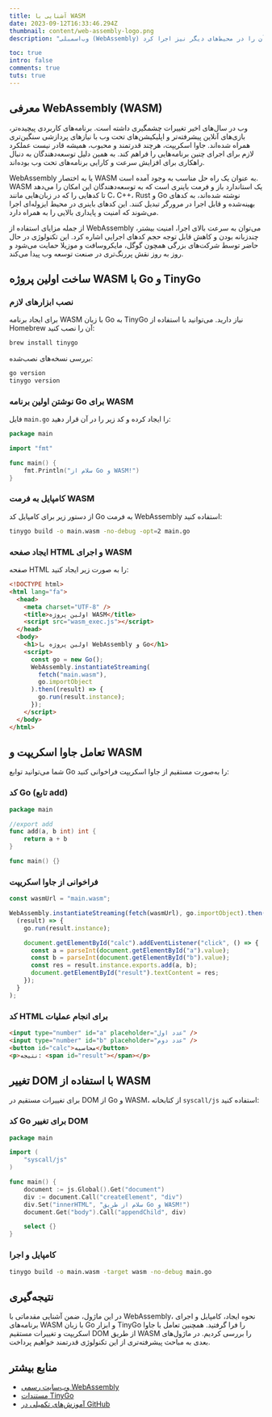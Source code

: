 ```yaml
---
title: آشنایی با WASM
date: 2023-09-12T16:33:46.294Z
thumbnail: content/web-assembly-logo.png
description: "وب‌اسمبلی (WebAssembly) یک استاندارد باز است که امکان اجرای کدهای باینری بهینه را در محیط‌های جاوا اسکریپت فراهم می‌کند. هدف اصلی آن افزایش سرعت و کارایی برنامه‌های وب است، اما می‌توان آن را در محیط‌های دیگر نیز اجرا کرد."

toc: true
intro: false
comments: true
tuts: true
---
```


## معرفی WebAssembly (WASM)

وب در سال‌های اخیر تغییرات چشمگیری داشته است. برنامه‌های کاربردی پیچیده‌تر، بازی‌های آنلاین پیشرفته‌تر و اپلیکیشن‌های تحت وب با نیازهای پردازشی سنگین‌تری همراه شده‌اند. جاوا اسکریپت، هرچند قدرتمند و محبوب، همیشه قادر نیست عملکرد لازم برای اجرای چنین برنامه‌هایی را فراهم کند. به همین دلیل توسعه‌دهندگان به دنبال راهکاری برای افزایش سرعت و کارایی برنامه‌های تحت وب بوده‌اند.

WebAssembly یا به اختصار WASM به عنوان یک راه حل مناسب به وجود آمده است. WASM یک استاندارد باز و فرمت باینری است که به توسعه‌دهندگان این امکان را می‌دهد تا کدهایی را که در زبان‌هایی مانند C، C++، Rust و Go نوشته شده‌اند، به کدهای بهینه‌شده و قابل اجرا در مرورگر تبدیل کنند. این کدهای باینری در محیط ایزوله‌ای اجرا می‌شوند که امنیت و پایداری بالایی را به همراه دارد.

از جمله مزایای استفاده از WebAssembly می‌توان به سرعت بالای اجرا، امنیت بیشتر، چندزبانه بودن و کاهش قابل توجه حجم کدهای اجرایی اشاره کرد. این تکنولوژی در حال حاضر توسط شرکت‌های بزرگی همچون گوگل، مایکروسافت و موزیلا حمایت می‌شود و روز به روز نقش پررنگ‌تری در صنعت توسعه وب پیدا می‌کند.

## ساخت اولین پروژه WASM با Go و TinyGo

### نصب ابزارهای لازم

برای ایجاد برنامه WASM با زبان Go به TinyGo نیاز دارید. می‌توانید با استفاده از Homebrew آن را نصب کنید:

```bash
brew install tinygo
```

بررسی نسخه‌های نصب‌شده:

```bash
go version
tinygo version
```

### نوشتن اولین برنامه Go برای WASM

فایل `main.go` را ایجاد کرده و کد زیر را در آن قرار دهید:

```go
package main

import "fmt"

func main() {
    fmt.Println("سلام از Go و WASM!")
}
```

### کامپایل به فرمت WASM

از دستور زیر برای کامپایل کد Go به فرمت WebAssembly استفاده کنید:

```bash
tinygo build -o main.wasm -no-debug -opt=2 main.go
```

### ایجاد صفحه HTML و اجرای WASM

صفحه HTML را به صورت زیر ایجاد کنید:

```html
<!DOCTYPE html>
<html lang="fa">
  <head>
    <meta charset="UTF-8" />
    <title>اولین پروژه WASM</title>
    <script src="wasm_exec.js"></script>
  </head>
  <body>
    <h1>اولین پروژه با WebAssembly و Go</h1>
    <script>
      const go = new Go();
      WebAssembly.instantiateStreaming(
        fetch("main.wasm"),
        go.importObject
      ).then((result) => {
        go.run(result.instance);
      });
    </script>
  </body>
</html>
```

## تعامل جاوا اسکریپت و WASM

شما می‌توانید توابع Go را به‌صورت مستقیم از جاوا اسکریپت فراخوانی کنید:

### کد Go (تابع add)

```go
package main

//export add
func add(a, b int) int {
    return a + b
}

func main() {}
```

### فراخوانی از جاوا اسکریپت

```javascript
const wasmUrl = "main.wasm";

WebAssembly.instantiateStreaming(fetch(wasmUrl), go.importObject).then(
  (result) => {
    go.run(result.instance);

    document.getElementById("calc").addEventListener("click", () => {
      const a = parseInt(document.getElementById("a").value);
      const b = parseInt(document.getElementById("b").value);
      const res = result.instance.exports.add(a, b);
      document.getElementById("result").textContent = res;
    });
  }
);
```

### کد HTML برای انجام عملیات

```html
<input type="number" id="a" placeholder="عدد اول" />
<input type="number" id="b" placeholder="عدد دوم" />
<button id="calc">محاسبه</button>
<p>نتیجه: <span id="result"></span></p>
```

## تغییر DOM با استفاده از WASM

برای تغییرات مستقیم در DOM از Go و WASM، از کتابخانه `syscall/js` استفاده کنید:

### کد Go برای تغییر DOM

```go
package main

import (
	"syscall/js"
)

func main() {
	document := js.Global().Get("document")
	div := document.Call("createElement", "div")
	div.Set("innerHTML", "سلام از طریق Go و WASM!")
	document.Get("body").Call("appendChild", div)

	select {}
}
```

### کامپایل و اجرا

```bash
tinygo build -o main.wasm -target wasm -no-debug main.go
```

## نتیجه‌گیری

در این ماژول، ضمن آشنایی مقدماتی با WebAssembly، نحوه ایجاد، کامپایل و اجرای برنامه‌های WASM با زبان Go و ابزار TinyGo را فرا گرفتید. همچنین تعامل با جاوا اسکریپت و تغییرات مستقیم DOM از طریق WASM را بررسی کردیم. در ماژول‌های بعدی به مباحث پیشرفته‌تری از این تکنولوژی قدرتمند خواهیم پرداخت.

## منابع بیشتر

- [وب‌سایت رسمی WebAssembly](https://webassembly.org)
- [مستندات TinyGo](https://tinygo.org/docs/)
- [آموزش‌های تکمیلی در GitHub](https://github.com/mehotkhan/tinygo-wasm-tutorial)
